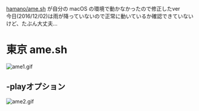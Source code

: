[hamano/ame.sh](https://github.com/hamano/ame.sh) が自分の macOS の環境で動かなかったので修正したver  
今日(2016/12/02)は雨が降っていないので正常に動いているか確認できていないけど、たぶん大丈夫…

# 東京 ame.sh

![ame1.gif](images/ame1.gif)

## -playオプション

![ame2.gif](images/ame2.gif)
